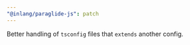 ```yaml
---
"@inlang/paraglide-js": patch
---
```


Better handling of `tsconfig` files that `extends` another config.
